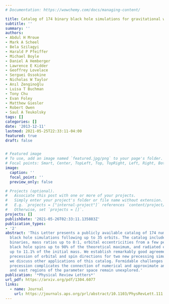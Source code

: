 ```yaml
---
# Documentation: https://wowchemy.com/docs/managing-content/

title: Catalog of 174 binary black hole simulations for gravitational wave astronomy
subtitle: ''
summary: ''
authors:
- Abdul H Mroue
- Mark A Scheel
- Bela Szilagyi
- Harald P Pfeiffer
- Michael Boyle
- Daniel A Hemberger
- Lawrence E Kidder
- Geoffrey Lovelace
- Serguei Ossokine
- Nicholas W Taylor
- Anıl Zenginoğlu
- Luisa T Buchman
- Tony Chu
- Evan Foley
- Matthew Giesler
- Robert Owen
- Saul A Teukolsky
tags: []
categories: []
date: '2013-12-11'
lastmod: 2021-05-25T22:33:11-04:00
featured: true
draft: false


# Featured image
# To use, add an image named `featured.jpg/png` to your page's folder.
# Focal points: Smart, Center, TopLeft, Top, TopRight, Left, Right, BottomLeft, Bottom, BottomRight.
image:
  caption: ''
  focal_point: ''
  preview_only: false

# Projects (optional).
#   Associate this post with one or more of your projects.
#   Simply enter your project's folder or file name without extension.
#   E.g. `projects = ["internal-project"]` references `content/project/deep-learning/index.md`.
#   Otherwise, set `projects = []`.
projects: []
publishDate: '2021-05-26T02:33:11.135883Z'
publication_types:
- '2'
abstract: 'This Letter presents a publicly available catalog of 174 numerical binary
  black hole simulations following up to 35 orbits. The catalog includes 91 precessing
  binaries, mass ratios up to 8∶1, orbital eccentricities from a few percent to $10^{−5}$, 
  black hole spins up to 98% of the theoretical maximum, and radiated energies
  up to 11.1% of the initial mass. We establish remarkably good agreement with post-Newtonian
  precession of orbital and spin directions for two new precessing simulations, and
  we discuss other applications of this catalog. Formidable challenges remain: eg.,
  precession complicates the connection of numerical and approximate analytical waveforms,
  and vast regions of the parameter space remain unexplored.'
publication: '*Physical Review Letters*'
url_pdf: https://arxiv.org/pdf/1304.6077
links:
  - name: Journal
    url: https://journals.aps.org/prl/abstract/10.1103/PhysRevLett.111.241104
---
```


